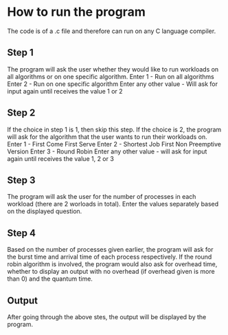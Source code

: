 # How to run the program
 The code is of a .c file and therefore can run on any C language compiler.

## Step 1 
 The program will ask the user whether they would like to run workloads on all algorithms or on one specific algorithm.
 Enter 1 - Run on all algorithms
 Enter 2 - Run on one specific algorithm
 Enter any other value - Will ask for input again until receives the value 1 or 2
 
## Step 2
 If the choice in step 1 is 1, then skip this step. If the choice is 2, the program will ask for the algorithm that the user wants to run their workloads on.
 Enter 1 - First Come First Serve
 Enter 2 - Shortest Job First Non Preemptive Version
 Enter 3 - Round Robin
 Enter any other value - will ask for input again until receives the value 1, 2 or 3
 
## Step 3
 The program will ask the user for the number of processes in each workload (there are 2 worloads in total). Enter the values separately based on the displayed question.
 
## Step 4
 Based on the number of processes given earlier, the program will ask for the burst time and arrival time of each process respectively. If the round robin algorithm is involved, the program would also ask for overhead time, whether to display an output with no overhead (if overhead given is more than 0) and the quantum time.

## Output
 After going through the above stes, the output will be displayed by the program.

